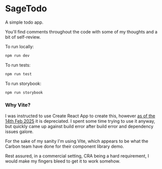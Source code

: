 # SageTodo

A simple todo app.

You'll find comments throughout the code with some of my thoughts and a bit of self-review.

To run locally:
```sh
npm run dev
```

To run tests:
```sh
npm run test
```

To run storybook:
```sh
npm run storybook
```



### Why Vite?
I was instructed to use Create React App to create this, however [as of the 14th Feb 2025](https://react.dev/blog/2025/02/14/sunsetting-create-react-app) it is depreciated. I spent some time trying to use it anyway, but quickly came up against build error after build error and dependency issues galore.

For the sake of my sanity I'm using Vite, which appears to be what the Carbon team have done for their component library demo.

Rest assured, in a commercial setting, CRA being a hard requirement, I would make my fingers bleed to get it to work somehow.